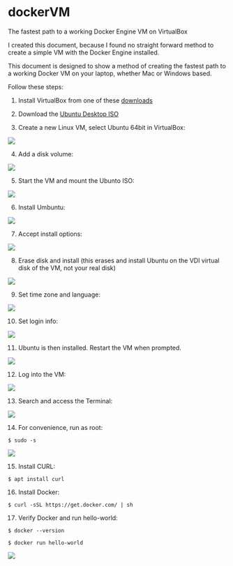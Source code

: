 # dockerVM
The fastest path to a working Docker Engine VM on VirtualBox

I created this document, because I found no straight forward method to create a simple VM with the Docker Engine installed.

This document is designed to show a method of creating the fastest path to a working Docker VM on your laptop, whether Mac or Windows based.

Follow these steps:

1. Install VirtualBox from one of these [downloads](http://www.oracle.com/technetwork/server-storage/virtualbox/downloads/index.html)

2. Download the [Ubuntu Desktop ISO](https://www.ubuntu.com/download/desktop)

3. Create a new Linux VM, select Ubuntu 64bit in VirtualBox:

<img src=images/2017-03-21_08-58-53.jpg />

4. Add a disk volume:

<img src=images/2017-03-21_08-59-04.jpg />

5. Start the VM and mount the Ubunto ISO:

<img src=images/2017-03-21_09-01-18.jpg />

6. Install Umbuntu:

<img src=images/2017-03-21_09-02-18.jpg />

7. Accept install options:

<img src=images/2017-03-21_09-02-34.jpg />

8. Erase disk and install (this erases and install Ubuntu on the VDI virtual disk of the VM, not your real disk)

<img src=images/2017-03-21_09-03-15.jpg />

9. Set time zone and language:

<img src=images/2017-03-21_09-03-31.jpg />

10. Set login info:

<img src=images/2017-03-21_09-04-38.jpg />

11. Ubuntu is then installed.  Restart the VM when prompted.

<img src=images/2017-03-21_09-11-37.jpg />

12. Log into the VM:

<img src=images/2017-03-21_09-12-57.jpg />

13. Search and access the Terminal:

<img src=images/2017-03-21_09-13-53.jpg />

14. For convenience, run as root:

```
$ sudo -s
```

<img src=images/2017-03-21_09-14-23.jpg />

15. Install CURL:

```
$ apt install curl
```

16. Install Docker:

```
$ curl -sSL https://get.docker.com/ | sh
```

17. Verify Docker and run hello-world:

```
$ docker --version
```

```
$ docker run hello-world
```

<img src=images/2017-03-21_09-23-52.jpg />





